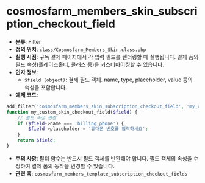 # cosmosfarm_members_skin_subscription_checkout_field

- **분류**: Filter
- **정의 위치**: `class/Cosmosfarm_Members_Skin.class.php`
- **실행 시점**: 구독 결제 페이지에서 각 입력 필드를 렌더링할 때 실행됩니다. 결제 폼의 필드 속성(플레이스홀더, 클래스 등)을 커스터마이징할 수 있습니다.
- **인자 정보**:
  - `$field (object)`: 결제 필드 객체. name, type, placeholder, value 등의 속성을 포함합니다.
- **예제 코드**:

```php
add_filter('cosmosfarm_members_skin_subscription_checkout_field', 'my_custom_skin_checkout_field');
function my_custom_skin_checkout_field($field) {
    // 필드 속성 변경
    if ($field->name === 'billing_phone') {
        $field->placeholder = '휴대폰 번호를 입력하세요';
    }
    return $field;
}
```

- **주의 사항**: 필터 함수는 반드시 필드 객체를 반환해야 합니다. 필드 객체의 속성을 수정하여 결제 폼의 동작을 변경할 수 있습니다.
- **관련 훅**: `cosmosfarm_members_template_subscription_checkout_fields`
